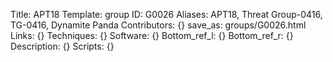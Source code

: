 Title: APT18
Template: group 
ID: G0026
Aliases: APT18, Threat Group-0416, TG-0416, Dynamite Panda
Contributors: {}
save_as: groups/G0026.html 
Links: {} 
Techniques: {} 
Software: {} 
Bottom_ref_l: {} 
Bottom_ref_r: {} 
Description: {} 
Scripts: {} 
